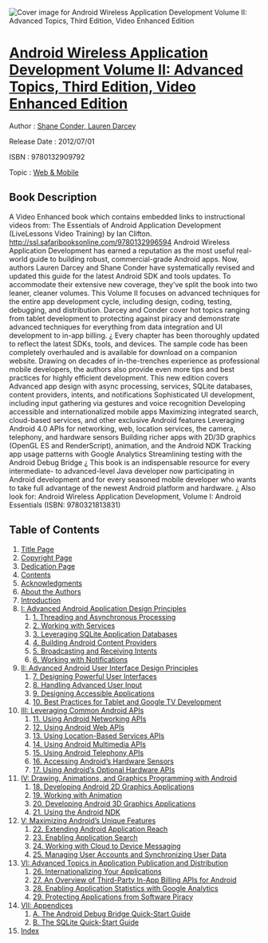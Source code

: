![Cover image for Android Wireless Application Development Volume II: Advanced Topics, Third Edition, Video Enhanced Edition](https://imgdetail.ebookreading.net/cover/cover/web_mobile/EB9780132909792.jpg)

[Android Wireless Application Development Volume II: Advanced Topics, Third Edition, Video Enhanced Edition](https://ebookreading.net/view/book/Android+Wireless+Application+Development+Volume+II%3A+Advanced+Topics%2C+Third+Edition%2C+Video+Enhanced+Edition-EB9780132909792_1.html "Android Wireless Application Development Volume II: Advanced Topics, Third Edition, Video Enhanced Edition")
====================================================================================================================

Author : [Shane Conder](https://ebookreading.net/search/author/Shane+Conder),[ Lauren Darcey](https://ebookreading.net/search/author/+Lauren+Darcey)

Release Date : 2012/07/01

ISBN : 9780132909792

Topic : [Web & Mobile](https://ebookreading.net/search/category/web-mobile)

Book Description
-----------------

A Video Enhanced book which contains embedded links to instructional videos from: The Essentials of Android Application Development (LiveLessons Video Training) by Ian Clifton.
http://ssl.safaribooksonline.com/9780132996594
Android Wireless Application Development has earned a reputation as the most useful real-world guide to building robust, commercial-grade Android apps. Now, authors Lauren Darcey and Shane Conder have systematically revised and updated this guide for the latest Android SDK and tools updates. To accommodate their extensive new coverage, they’ve split the book into two leaner, cleaner volumes. This Volume II focuses on advanced techniques for the entire app development cycle, including design, coding, testing, debugging, and distribution. Darcey and Conder cover hot topics ranging from tablet development to protecting against piracy and demonstrate advanced techniques for everything from data integration and UI development to in-app billing.
¿
Every chapter has been thoroughly updated to reflect the latest SDKs, tools, and devices. The sample code has been completely overhauled and is available for download on a companion website. Drawing on decades of in-the-trenches experience as professional mobile developers, the authors also provide even more tips and best practices for highly efficient development. This new edition covers
Advanced app design with async processing, services, SQLite databases, content providers, intents, and notifications
Sophisticated UI development, including input gathering via gestures and voice recognition
Developing accessible and internationalized mobile apps
Maximizing integrated search, cloud-based services, and other exclusive Android features
Leveraging Android 4.0 APIs for networking, web, location services, the camera, telephony, and hardware sensors
Building richer apps with 2D/3D graphics (OpenGL ES and RenderScript), animation, and the Android NDK
Tracking app usage patterns with Google Analytics
Streamlining testing with the Android Debug Bridge
¿
This book is an indispensable resource for every intermediate- to advanced-level Java developer now participating in Android development and for every seasoned mobile developer who wants to take full advantage of the newest Android platform and hardware.
¿
Also look for: Android Wireless Application Development, Volume I: Android Essentials (ISBN: 9780321813831)
              
Table of Contents
-----------------

1. [Title Page](https://ebookreading.net/view/book/Android+Wireless+Application+Development+Volume+II%3A+Advanced+Topics%2C+Third+Edition%2C+Video+Enhanced+Edition-EB9780132909792_2.html)
1. [Copyright Page](https://ebookreading.net/view/book/Android+Wireless+Application+Development+Volume+II%3A+Advanced+Topics%2C+Third+Edition%2C+Video+Enhanced+Edition-EB9780132909792_3.html)
1. [Dedication Page](https://ebookreading.net/view/book/Android+Wireless+Application+Development+Volume+II%3A+Advanced+Topics%2C+Third+Edition%2C+Video+Enhanced+Edition-EB9780132909792_5.html)
1. [Contents](https://ebookreading.net/view/book/Android+Wireless+Application+Development+Volume+II%3A+Advanced+Topics%2C+Third+Edition%2C+Video+Enhanced+Edition-EB9780132909792_0.html)
1. [Acknowledgments](https://ebookreading.net/view/book/Android+Wireless+Application+Development+Volume+II%3A+Advanced+Topics%2C+Third+Edition%2C+Video+Enhanced+Edition-EB9780132909792_6.html)
1. [About the Authors](https://ebookreading.net/view/book/Android+Wireless+Application+Development+Volume+II%3A+Advanced+Topics%2C+Third+Edition%2C+Video+Enhanced+Edition-EB9780132909792_7.html)
1. [Introduction](https://ebookreading.net/view/book/Android+Wireless+Application+Development+Volume+II%3A+Advanced+Topics%2C+Third+Edition%2C+Video+Enhanced+Edition-EB9780132909792_8.html)
1. [I: Advanced Android Application Design Principles](https://ebookreading.net/view/book/Android+Wireless+Application+Development+Volume+II%3A+Advanced+Topics%2C+Third+Edition%2C+Video+Enhanced+Edition-EB9780132909792_9.html)
    1. [1. Threading and Asynchronous Processing](https://ebookreading.net/view/book/Android+Wireless+Application+Development+Volume+II%3A+Advanced+Topics%2C+Third+Edition%2C+Video+Enhanced+Edition-EB9780132909792_10.html)
    1. [2. Working with Services](https://ebookreading.net/view/book/Android+Wireless+Application+Development+Volume+II%3A+Advanced+Topics%2C+Third+Edition%2C+Video+Enhanced+Edition-EB9780132909792_11.html)
    1. [3. Leveraging SQLite Application Databases](https://ebookreading.net/view/book/Android+Wireless+Application+Development+Volume+II%3A+Advanced+Topics%2C+Third+Edition%2C+Video+Enhanced+Edition-EB9780132909792_12.html)
    1. [4. Building Android Content Providers](https://ebookreading.net/view/book/Android+Wireless+Application+Development+Volume+II%3A+Advanced+Topics%2C+Third+Edition%2C+Video+Enhanced+Edition-EB9780132909792_13.html)
    1. [5. Broadcasting and Receiving Intents](https://ebookreading.net/view/book/Android+Wireless+Application+Development+Volume+II%3A+Advanced+Topics%2C+Third+Edition%2C+Video+Enhanced+Edition-EB9780132909792_14.html)
    1. [6. Working with Notifications](https://ebookreading.net/view/book/Android+Wireless+Application+Development+Volume+II%3A+Advanced+Topics%2C+Third+Edition%2C+Video+Enhanced+Edition-EB9780132909792_15.html)
1. [II: Advanced Android User Interface Design Principles](https://ebookreading.net/view/book/Android+Wireless+Application+Development+Volume+II%3A+Advanced+Topics%2C+Third+Edition%2C+Video+Enhanced+Edition-EB9780132909792_16.html)
    1. [7. Designing Powerful User Interfaces](https://ebookreading.net/view/book/Android+Wireless+Application+Development+Volume+II%3A+Advanced+Topics%2C+Third+Edition%2C+Video+Enhanced+Edition-EB9780132909792_17.html)
    1. [8. Handling Advanced User Input](https://ebookreading.net/view/book/Android+Wireless+Application+Development+Volume+II%3A+Advanced+Topics%2C+Third+Edition%2C+Video+Enhanced+Edition-EB9780132909792_18.html)
    1. [9. Designing Accessible Applications](https://ebookreading.net/view/book/Android+Wireless+Application+Development+Volume+II%3A+Advanced+Topics%2C+Third+Edition%2C+Video+Enhanced+Edition-EB9780132909792_19.html)
    1. [10. Best Practices for Tablet and Google TV Development](https://ebookreading.net/view/book/Android+Wireless+Application+Development+Volume+II%3A+Advanced+Topics%2C+Third+Edition%2C+Video+Enhanced+Edition-EB9780132909792_20.html)
1. [III: Leveraging Common Android APIs](https://ebookreading.net/view/book/Android+Wireless+Application+Development+Volume+II%3A+Advanced+Topics%2C+Third+Edition%2C+Video+Enhanced+Edition-EB9780132909792_21.html)
    1. [11. Using Android Networking APIs](https://ebookreading.net/view/book/Android+Wireless+Application+Development+Volume+II%3A+Advanced+Topics%2C+Third+Edition%2C+Video+Enhanced+Edition-EB9780132909792_22.html)
    1. [12. Using Android Web APIs](https://ebookreading.net/view/book/Android+Wireless+Application+Development+Volume+II%3A+Advanced+Topics%2C+Third+Edition%2C+Video+Enhanced+Edition-EB9780132909792_23.html)
    1. [13. Using Location-Based Services APIs](https://ebookreading.net/view/book/Android+Wireless+Application+Development+Volume+II%3A+Advanced+Topics%2C+Third+Edition%2C+Video+Enhanced+Edition-EB9780132909792_24.html)
    1. [14. Using Android Multimedia APIs](https://ebookreading.net/view/book/Android+Wireless+Application+Development+Volume+II%3A+Advanced+Topics%2C+Third+Edition%2C+Video+Enhanced+Edition-EB9780132909792_25.html)
    1. [15. Using Android Telephony APIs](https://ebookreading.net/view/book/Android+Wireless+Application+Development+Volume+II%3A+Advanced+Topics%2C+Third+Edition%2C+Video+Enhanced+Edition-EB9780132909792_26.html)
    1. [16. Accessing Android’s Hardware Sensors](https://ebookreading.net/view/book/Android+Wireless+Application+Development+Volume+II%3A+Advanced+Topics%2C+Third+Edition%2C+Video+Enhanced+Edition-EB9780132909792_27.html)
    1. [17. Using Android’s Optional Hardware APIs](https://ebookreading.net/view/book/Android+Wireless+Application+Development+Volume+II%3A+Advanced+Topics%2C+Third+Edition%2C+Video+Enhanced+Edition-EB9780132909792_28.html)
1. [IV: Drawing, Animations, and Graphics Programming with Android](https://ebookreading.net/view/book/Android+Wireless+Application+Development+Volume+II%3A+Advanced+Topics%2C+Third+Edition%2C+Video+Enhanced+Edition-EB9780132909792_29.html)
    1. [18. Developing Android 2D Graphics Applications](https://ebookreading.net/view/book/Android+Wireless+Application+Development+Volume+II%3A+Advanced+Topics%2C+Third+Edition%2C+Video+Enhanced+Edition-EB9780132909792_30.html)
    1. [19. Working with Animation](https://ebookreading.net/view/book/Android+Wireless+Application+Development+Volume+II%3A+Advanced+Topics%2C+Third+Edition%2C+Video+Enhanced+Edition-EB9780132909792_31.html)
    1. [20. Developing Android 3D Graphics Applications](https://ebookreading.net/view/book/Android+Wireless+Application+Development+Volume+II%3A+Advanced+Topics%2C+Third+Edition%2C+Video+Enhanced+Edition-EB9780132909792_32.html)
    1. [21. Using the Android NDK](https://ebookreading.net/view/book/Android+Wireless+Application+Development+Volume+II%3A+Advanced+Topics%2C+Third+Edition%2C+Video+Enhanced+Edition-EB9780132909792_33.html)
1. [V: Maximizing Android’s Unique Features](https://ebookreading.net/view/book/Android+Wireless+Application+Development+Volume+II%3A+Advanced+Topics%2C+Third+Edition%2C+Video+Enhanced+Edition-EB9780132909792_34.html)
    1. [22. Extending Android Application Reach](https://ebookreading.net/view/book/Android+Wireless+Application+Development+Volume+II%3A+Advanced+Topics%2C+Third+Edition%2C+Video+Enhanced+Edition-EB9780132909792_35.html)
    1. [23. Enabling Application Search](https://ebookreading.net/view/book/Android+Wireless+Application+Development+Volume+II%3A+Advanced+Topics%2C+Third+Edition%2C+Video+Enhanced+Edition-EB9780132909792_36.html)
    1. [24. Working with Cloud to Device Messaging](https://ebookreading.net/view/book/Android+Wireless+Application+Development+Volume+II%3A+Advanced+Topics%2C+Third+Edition%2C+Video+Enhanced+Edition-EB9780132909792_37.html)
    1. [25. Managing User Accounts and Synchronizing User Data](https://ebookreading.net/view/book/Android+Wireless+Application+Development+Volume+II%3A+Advanced+Topics%2C+Third+Edition%2C+Video+Enhanced+Edition-EB9780132909792_38.html)
1. [VI: Advanced Topics in Application Publication and Distribution](https://ebookreading.net/view/book/Android+Wireless+Application+Development+Volume+II%3A+Advanced+Topics%2C+Third+Edition%2C+Video+Enhanced+Edition-EB9780132909792_39.html)
    1. [26. Internationalizing Your Applications](https://ebookreading.net/view/book/Android+Wireless+Application+Development+Volume+II%3A+Advanced+Topics%2C+Third+Edition%2C+Video+Enhanced+Edition-EB9780132909792_40.html)
    1. [27. An Overview of Third-Party In-App Billing APIs for Android](https://ebookreading.net/view/book/Android+Wireless+Application+Development+Volume+II%3A+Advanced+Topics%2C+Third+Edition%2C+Video+Enhanced+Edition-EB9780132909792_41.html)
    1. [28. Enabling Application Statistics with Google Analytics](https://ebookreading.net/view/book/Android+Wireless+Application+Development+Volume+II%3A+Advanced+Topics%2C+Third+Edition%2C+Video+Enhanced+Edition-EB9780132909792_42.html)
    1. [29. Protecting Applications from Software Piracy](https://ebookreading.net/view/book/Android+Wireless+Application+Development+Volume+II%3A+Advanced+Topics%2C+Third+Edition%2C+Video+Enhanced+Edition-EB9780132909792_43.html)
1. [VII: Appendices](https://ebookreading.net/view/book/Android+Wireless+Application+Development+Volume+II%3A+Advanced+Topics%2C+Third+Edition%2C+Video+Enhanced+Edition-EB9780132909792_44.html)
    1. [A. The Android Debug Bridge Quick-Start Guide](https://ebookreading.net/view/book/Android+Wireless+Application+Development+Volume+II%3A+Advanced+Topics%2C+Third+Edition%2C+Video+Enhanced+Edition-EB9780132909792_45.html)
    1. [B. The SQLite Quick-Start Guide](https://ebookreading.net/view/book/Android+Wireless+Application+Development+Volume+II%3A+Advanced+Topics%2C+Third+Edition%2C+Video+Enhanced+Edition-EB9780132909792_46.html)
1. [Index](https://ebookreading.net/view/book/Android+Wireless+Application+Development+Volume+II%3A+Advanced+Topics%2C+Third+Edition%2C+Video+Enhanced+Edition-EB9780132909792_47.html)
